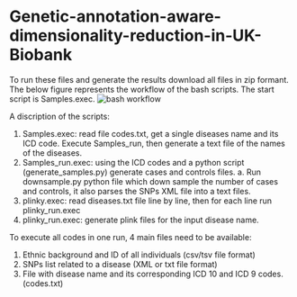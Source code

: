 # Genetic-annotation-aware-dimensionality-reduction-in-UK-Biobank
To run these files and generate the results download all files in zip formant.
The below figure represents the workflow of the bash scripts. The start script is Samples.exec.
![bash workflow](https://user-images.githubusercontent.com/71970449/166122307-3e457638-f35d-4596-b8e9-7da1d3e837c6.png)

A discription of the scripts:
1. Samples.exec: read file codes.txt, get a single diseases name and its ICD code. Execute Samples_run, then generate a text file of the names of the diseases.
2. Samples_run.exec: using the ICD codes and a python script (generate_samples.py) generate cases and controls files.
  a. Run downsample.py python file which down sample the number of cases and controls, it also parses the SNPs XML file into a text files.
3. plinky.exec: read diseases.txt file line by line, then for each line run plinky_run.exec
4. plinky_run.exec: generate plink files for the input disease name.

To execute all codes in one run, 4 main files need to be available:
1. Ethnic background and ID of all individuals (csv/tsv file format)
2. SNPs list related to a disease (XML or txt file format)
3. File with disease name and its corresponding ICD 10 and ICD 9 codes. (codes.txt)
